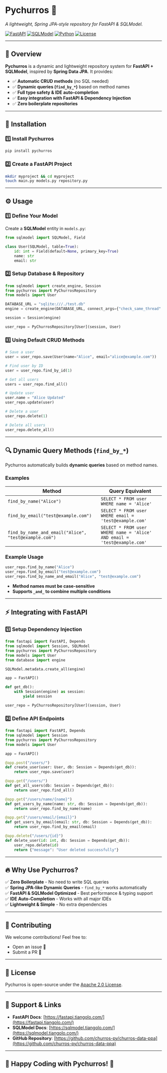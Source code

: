 # **Pychurros 🍩**
*A lightweight, Spring JPA-style repository for FastAPI & SQLModel.*

[![FastAPI](https://img.shields.io/badge/FastAPI-Framework-blue?style=flat&logo=fastapi)](https://fastapi.tiangolo.com/)
[![SQLModel](https://img.shields.io/badge/SQLModel-ORM-lightgrey?style=flat&logo=python)](https://sqlmodel.tiangolo.com/)
[![Python](https://img.shields.io/badge/Python-3.9+-yellow?style=flat&logo=python)](https://www.python.org/)
[![License](https://img.shields.io/badge/License-Apache_2.0-green.svg)](LICENSE)

---

## 📖 **Overview**
**Pychurros** is a dynamic and lightweight repository system for **FastAPI + SQLModel**, inspired by **Spring Data JPA**. It provides:
- ✅ **Automatic CRUD methods** (no SQL needed)
- ✅ **Dynamic queries (`find_by_*`)** based on method names
- ✅ **Full type safety & IDE auto-completion**
- ✅ **Easy integration with FastAPI & Dependency Injection**
- ✅ **Zero boilerplate repositories**

---

## 🚀 **Installation**
### **1️⃣ Install Pychurros**
```sh
pip install pychurros
```

### **2️⃣ Create a FastAPI Project**
```sh
mkdir myproject && cd myproject
touch main.py models.py repository.py
```

---

## ⚙️ **Usage**
### **1️⃣ Define Your Model**
Create a **SQLModel** entity in `models.py`:
```python
from sqlmodel import SQLModel, Field

class User(SQLModel, table=True):
    id: int = Field(default=None, primary_key=True)
    name: str
    email: str
```

### **2️⃣ Setup Database & Repository**
```python
from sqlmodel import create_engine, Session
from pychurros import PyChurrosRepository
from models import User

DATABASE_URL = "sqlite:///./test.db"
engine = create_engine(DATABASE_URL, connect_args={"check_same_thread": False}, echo=True)

session = Session(engine)

user_repo = PyChurrosRepository[User](session, User)
```

### **3️⃣ Using Default CRUD Methods**
```python
# Save a user
user = user_repo.save(User(name="Alice", email="alice@example.com"))

# Find user by ID
user = user_repo.find_by_id(1)

# Get all users
users = user_repo.find_all()

# Update user
user.name = "Alice Updated"
user_repo.update(user)

# Delete a user
user_repo.delete(1)

# Delete all users
user_repo.delete_all()
```

---

## 🔍 **Dynamic Query Methods (`find_by_*`)**
Pychurros automatically builds **dynamic queries** based on method names.

### **Examples**
| **Method**                           | **Query Equivalent**                                      |
|---------------------------------------|----------------------------------------------------------|
| `find_by_name("Alice")`               | `SELECT * FROM user WHERE name = 'Alice'`               |
| `find_by_email("test@example.com")`   | `SELECT * FROM user WHERE email = 'test@example.com'`   |
| `find_by_name_and_email("Alice", "test@example.com")` | `SELECT * FROM user WHERE name = 'Alice' AND email = 'test@example.com'` |

### **Example Usage**
```python
user_repo.find_by_name("Alice")
user_repo.find_by_email("test@example.com")
user_repo.find_by_name_and_email("Alice", "test@example.com")
```
- **Method names must be case-sensitive**
- **Supports `_and_` to combine multiple conditions**

---

## ⚡ **Integrating with FastAPI**
### **1️⃣ Setup Dependency Injection**
```python
from fastapi import FastAPI, Depends
from sqlmodel import Session, SQLModel
from pychurros import PyChurrosRepository
from models import User
from database import engine

SQLModel.metadata.create_all(engine)

app = FastAPI()

def get_db():
    with Session(engine) as session:
        yield session

user_repo = PyChurrosRepository[User](session, User)
```

### **2️⃣ Define API Endpoints**
```python
from fastapi import FastAPI, Depends
from sqlmodel import Session
from pychurros import PyChurrosRepository
from models import User

app = FastAPI()

@app.post("/users/")
def create_user(user: User, db: Session = Depends(get_db)):
    return user_repo.save(user)

@app.get("/users/")
def get_all_users(db: Session = Depends(get_db)):
    return user_repo.find_all()

@app.get("/users/name/{name}")
def get_users_by_name(name: str, db: Session = Depends(get_db)):
    return user_repo.find_by_name(name)

@app.get("/users/email/{email}")
def get_users_by_email(email: str, db: Session = Depends(get_db)):
    return user_repo.find_by_email(email)

@app.delete("/users/{id}")
def delete_user(id: int, db: Session = Depends(get_db)):
    user_repo.delete(id)
    return {"message": "User deleted successfully"}
```

---

## 🔥 **Why Use Pychurros?**
✅ **Zero Boilerplate** - No need to write SQL queries  
✅ **Spring JPA-like Dynamic Queries** - `find_by_*` works automatically  
✅ **FastAPI & SQLModel Optimized** - Best performance & typing support  
✅ **IDE Auto-Completion** - Works with all major IDEs  
✅ **Lightweight & Simple** - No extra dependencies  

---

## 🤝 **Contributing**
We welcome contributions! Feel free to:
- Open an issue 🐛
- Submit a PR 🚀

---

## 📜 **License**
Pychurros is open-source under the [Apache 2.0 License](LICENSE).

---

## 🌟 **Support & Links**
- **FastAPI Docs**: [https://fastapi.tiangolo.com/](https://fastapi.tiangolo.com/)  
- **SQLModel Docs**: [https://sqlmodel.tiangolo.com/](https://sqlmodel.tiangolo.com/)  
- **GitHub Repository**: [https://github.com/churros-py/churros-data-ppa](https://github.com/churros-py/churros-data-ppa)  

---

## 🎉 **Happy Coding with Pychurros! 🍩**
